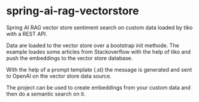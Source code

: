# spring-ai-rag-vectorstore
 Spring AI RAG vector store sentiment search on custom data loaded by tiko with a REST API.
 
 Data are loaded to the vector store over a bootstrap init methode.
 The example loades some articles from Stackoverflow with the help of tiko and push the embeddings to the vector store database.
 
 With the help of a prompt template (.st) the message is generated and sent to OpenAI on the vector store data source.  

 The project can be used to create embeddings from your custom data and then do a semantic search on it.
 
